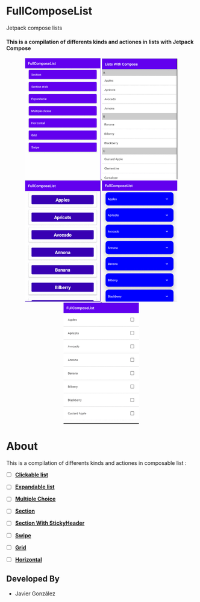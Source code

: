 # FullComposeList
Jetpack compose lists 
<p align="center">
 <h4>This is a compilation of differents kinds and actiones in lists with Jetpack Compose</h4>
</p>

<p align="center">
 <a href="https://github.com/thedeveloperworldisyours/FullComposeList/tree/master/app/src/main/java/com/a/jetpackcomposelists/main" class="class"> 
  <img src="https://github.com/thedeveloperworldisyours/FullComposeList/blob/master/resources/clickable.gif" width="200px" /> 
 </a>
 <a href="https://github.com/thedeveloperworldisyours/FullComposeList/tree/master/app/src/main/java/com/a/jetpackcomposelists/sectionstick" class="class"> 
  <img src="https://github.com/thedeveloperworldisyours/FullComposeList/blob/master/resources/sectionWithStickyHeader.gif" width="200px" /> 
 </a>
 <a href="https://github.com/thedeveloperworldisyours/FullComposeList/tree/master/app/src/main/java/com/a/jetpackcomposelists/swipe" class="class"> 
  <img src="https://github.com/thedeveloperworldisyours/FullComposeList/blob/master/resources/swipe.gif" width="200px" />
 </a>
 <a href="https://github.com/thedeveloperworldisyours/FullComposeList/tree/master/app/src/main/java/com/a/jetpackcomposelists/expandable" class="class"> 
  <img src="https://github.com/thedeveloperworldisyours/FullComposeList/blob/master/resources/expandable.gif" width="200px" />
 </a>
 <a href="https://github.com/thedeveloperworldisyours/FullComposeList/tree/master/app/src/main/java/com/a/jetpackcomposelists/multiple" class="class"> 
  <img src="https://github.com/thedeveloperworldisyours/FullComposeList/blob/master/resources/multiple.gif" width="200px" />
 </a>
</p>

# About
  This is a compilation of differents kinds and actiones in composable list :
   
 - [ ] **[Clickable list](https://github.com/thedeveloperworldisyours/FullComposeList/tree/master/app/src/main/java/com/a/jetpackcomposelists/main)**
 - [ ] **[Expandable list](https://github.com/thedeveloperworldisyours/FullComposeList/tree/master/app/src/main/java/com/a/jetpackcomposelists/expandable)**
 - [ ] **[Multiple Choice](https://github.com/thedeveloperworldisyours/FullComposeList/tree/master/app/src/main/java/com/a/jetpackcomposelists/multiple)**
 - [ ] **[Section](https://github.com/thedeveloperworldisyours/FullComposeList/tree/master/app/src/main/java/com/a/jetpackcomposelists/section)**
 - [ ] **[Section With StickyHeader](https://github.com/thedeveloperworldisyours/FullComposeList/tree/master/app/src/main/java/com/a/jetpackcomposelists/sectionstick)**
 - [ ] **[Swipe](https://github.com/thedeveloperworldisyours/FullComposeList/tree/master/app/src/main/java/com/a/jetpackcomposelists/swipe)**
 - [ ] **[Grid](https://github.com/thedeveloperworldisyours/FullComposeList/tree/master/app/src/main/java/com/a/jetpackcomposelists/grid)**
 - [ ] **[Horizontal](https://github.com/thedeveloperworldisyours/FullComposeList/tree/master/app/src/main/java/com/a/jetpackcomposelists/horizontal)**
 
 
 Developed By
------------
* Javier González 

<a href="https://es.linkedin.com/in/javier-gonz%C3%A1lez-cabezas-8b4b2231">
</a>
